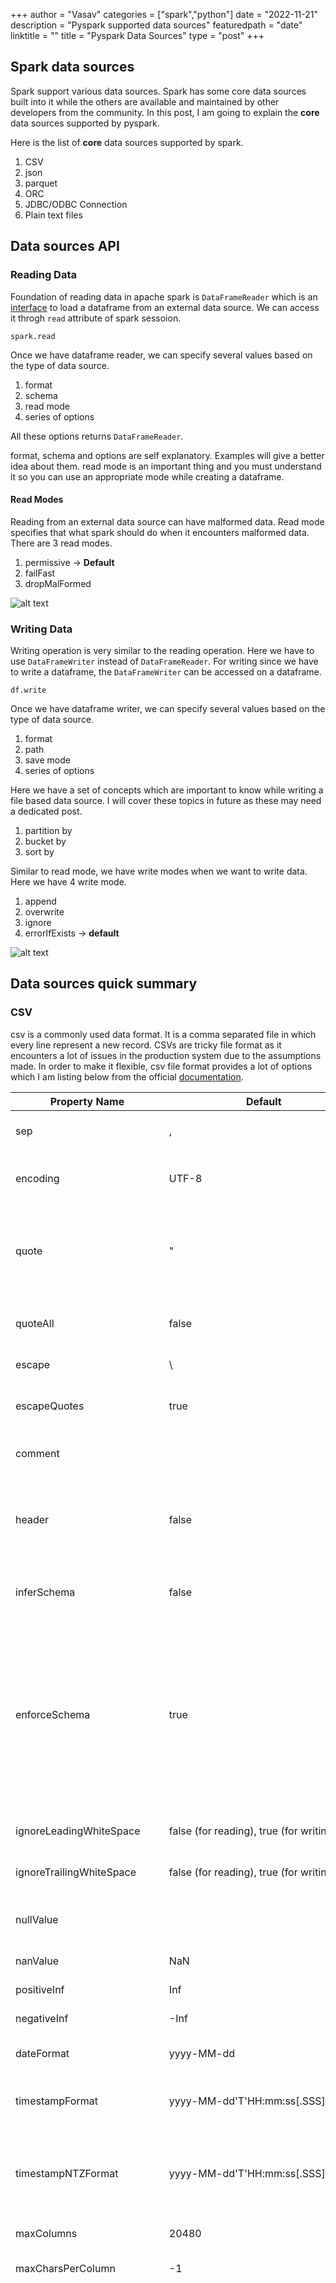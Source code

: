 +++
author = "Vasav"
categories = ["spark","python"]
date = "2022-11-21"
description = "Pyspark supported data sources"
featuredpath = "date"
linktitle = ""
title = "Pyspark Data Sources"
type = "post"
+++

## Spark data sources
Spark support various data sources. Spark has some core data sources built into it while the others are available and maintained by other developers from the community. In this post, I am going to explain the **core** data sources supported by pyspark.

Here is the list of **core** data sources supported by spark. 
1. CSV
2. json
3. parquet
4. ORC
5. JDBC/ODBC Connection
6. Plain text files

## Data sources API

### Reading Data

Foundation of reading data in apache spark is ```DataFrameReader``` which is an [interface](https://spark.apache.org/docs/latest/api/python/reference/pyspark.sql/api/pyspark.sql.DataFrameReader.html) to load a dataframe from an external data source. We can access it throgh ```read``` attribute of spark sessoion. 

```
spark.read
```

Once we have dataframe reader, we can specify several values based on the type of data source.

1. format
2. schema
3. read mode
4. series of options

All these options returns ```DataFrameReader```. 

format, schema and options are self explanatory. Examples will give a better idea about them. read mode is an important thing and you must understand it so you can use an appropriate mode while creating a dataframe. 
 
 #### Read Modes

 Reading from an external data source can have malformed data. Read mode specifies that what spark should do when it encounters malformed data. There are 3 read modes. 

 1. permissive -> **Default**
 2. failFast
 3. dropMalFormed

 ![alt text](https://drive.google.com/uc?export=view&id=1d_Lvw7qYK76EYbrND92s3ThdB0tzjdhO)

### Writing Data
Writing operation is very similar to the reading operation. Here we have to use ```DataFrameWriter``` instead of ```DataFrameReader```. For writing since we have to write a dataframe, the ```DataFrameWriter``` can be accessed on a dataframe. 

```
df.write
```
Once we have dataframe writer, we can specify several values based on the type of data source.

1. format
2. path
3. save mode
4. series of options


Here we have a set of concepts which are important to know while writing a file based data source. I will cover these topics in future as these may need a dedicated post. 

1. partition by
2. bucket by
3. sort by

Similar to read mode, we have write modes when we want to write data. Here we have 4 write mode. 

1. append
2. overwrite
3. ignore
4. errorIfExists -> **default**

 ![alt text](https://drive.google.com/uc?export=view&id=14s7dPKmOHvdt3tPLY2lrAAla7cCB70Lf)


## Data sources quick summary

### CSV
csv is a commonly used data format. It is a comma separated file in which every line represent a new record. CSVs are tricky file format as it encounters a lot of issues in the production system due to the assumptions made. In order to make it flexible, csv file format provides a lot of options which I am listing below from the official [documentation](https://spark.apache.org/docs/latest/sql-data-sources-csv.html).   

| Property Name             | Default                                                      | Meaning                                                                                                                                                                                                                                                                                                                                                                                                                                                                                                                                                                                                                                                                                                                                                                                                                                                                                                                                                                                                                                                                                                                                                                                                       | Scope      |
|---------------------------|--------------------------------------------------------------|---------------------------------------------------------------------------------------------------------------------------------------------------------------------------------------------------------------------------------------------------------------------------------------------------------------------------------------------------------------------------------------------------------------------------------------------------------------------------------------------------------------------------------------------------------------------------------------------------------------------------------------------------------------------------------------------------------------------------------------------------------------------------------------------------------------------------------------------------------------------------------------------------------------------------------------------------------------------------------------------------------------------------------------------------------------------------------------------------------------------------------------------------------------------------------------------------------------|------------|
| sep                       | ,                                                            | Sets a separator for each field and value. This separator can be one or more characters.                                                                                                                                                                                                                                                                                                                                                                                                                                                                                                                                                                                                                                                                                                                                                                                                                                                                                                                                                                                                                                                                                                                      | read/write |
| encoding                  | UTF-8                                                        | For reading, decodes the CSV files by the given encoding type. For writing, specifies encoding (charset) of saved CSV files. CSV built-in functions ignore this option.                                                                                                                                                                                                                                                                                                                                                                                                                                                                                                                                                                                                                                                                                                                                                                                                                                                                                                                                                                                                                                       | read/write |
| quote                     | "                                                            | Sets a single character used for escaping quoted values where the separator can be part of the value. For reading, if you would like to turn off quotations, you need to set not null but an empty string. For writing, if an empty string is set, it uses u0000 (null character).                                                                                                                                                                                                                                                                                                                                                                                                                                                                                                                                                                                                                                                                                                                                                                                                                                                                                                                            | read/write |
| quoteAll                  | false                                                        | A flag indicating whether all values should always be enclosed in quotes. Default is to only escape values containing a quote character.                                                                                                                                                                                                                                                                                                                                                                                                                                                                                                                                                                                                                                                                                                                                                                                                                                                                                                                                                                                                                                                                      | write      |
| escape                    | \                                                            | Sets a single character used for escaping quotes inside an already quoted value.                                                                                                                                                                                                                                                                                                                                                                                                                                                                                                                                                                                                                                                                                                                                                                                                                                                                                                                                                                                                                                                                                                                              | read/write |
| escapeQuotes              | true                                                         | A flag indicating whether values containing quotes should always be enclosed in quotes. Default is to escape all values containing a quote character.                                                                                                                                                                                                                                                                                                                                                                                                                                                                                                                                                                                                                                                                                                                                                                                                                                                                                                                                                                                                                                                         | write      |
| comment                   |                                                              | Sets a single character used for skipping lines beginning with this character. By default, it is disabled.                                                                                                                                                                                                                                                                                                                                                                                                                                                                                                                                                                                                                                                                                                                                                                                                                                                                                                                                                                                                                                                                                                    | read       |
| header                    | false                                                        | For reading, uses the first line as names of columns. For writing, writes the names of columns as the first line. Note that if the given path is a RDD of Strings, this header option will remove all lines same with the header if exists. CSV built-in functions ignore this option.                                                                                                                                                                                                                                                                                                                                                                                                                                                                                                                                                                                                                                                                                                                                                                                                                                                                                                                        | read/write |
| inferSchema               | false                                                        | Infers the input schema automatically from data. It requires one extra pass over the data. CSV built-in functions ignore this option.                                                                                                                                                                                                                                                                                                                                                                                                                                                                                                                                                                                                                                                                                                                                                                                                                                                                                                                                                                                                                                                                         | read       |
| enforceSchema             | true                                                         | If it is set to true, the specified or inferred schema will be forcibly applied to datasource files, and headers in CSV files will be ignored. If the option is set to false, the schema will be validated against all headers in CSV files in the case when the header option is set to true. Field names in the schema and column names in CSV headers are checked by their positions taking into account spark.sql.caseSensitive. Though the default value is true, it is recommended to disable the enforceSchema option to avoid incorrect results. CSV built-in functions ignore this option.                                                                                                                                                                                                                                                                                                                                                                                                                                                                                                                                                                                                           | read       |
| ignoreLeadingWhiteSpace   | false (for reading), true (for writing)                      | A flag indicating whether or not leading whitespaces from values being read/written should be skipped.                                                                                                                                                                                                                                                                                                                                                                                                                                                                                                                                                                                                                                                                                                                                                                                                                                                                                                                                                                                                                                                                                                        | read/write |
| ignoreTrailingWhiteSpace  | false (for reading), true (for writing)                      | A flag indicating whether or not trailing whitespaces from values being read/written should be skipped.                                                                                                                                                                                                                                                                                                                                                                                                                                                                                                                                                                                                                                                                                                                                                                                                                                                                                                                                                                                                                                                                                                       | read/write |
| nullValue                 |                                                              | Sets the string representation of a null value. Since 2.0.1, this nullValue param applies to all supported types including the string type.                                                                                                                                                                                                                                                                                                                                                                                                                                                                                                                                                                                                                                                                                                                                                                                                                                                                                                                                                                                                                                                                   | read/write |
| nanValue                  | NaN                                                          | Sets the string representation of a non-number value.                                                                                                                                                                                                                                                                                                                                                                                                                                                                                                                                                                                                                                                                                                                                                                                                                                                                                                                                                                                                                                                                                                                                                         | read       |
| positiveInf               | Inf                                                          | Sets the string representation of a positive infinity value.                                                                                                                                                                                                                                                                                                                                                                                                                                                                                                                                                                                                                                                                                                                                                                                                                                                                                                                                                                                                                                                                                                                                                  | read       |
| negativeInf               | -Inf                                                         | Sets the string representation of a negative infinity value.                                                                                                                                                                                                                                                                                                                                                                                                                                                                                                                                                                                                                                                                                                                                                                                                                                                                                                                                                                                                                                                                                                                                                  | read       |
| dateFormat                | yyyy-MM-dd                                                   | Sets the string that indicates a date format. Custom date formats follow the formats at Datetime Patterns. This applies to date type.                                                                                                                                                                                                                                                                                                                                                                                                                                                                                                                                                                                                                                                                                                                                                                                                                                                                                                                                                                                                                                                                         | read/write |
| timestampFormat           | yyyy-MM-dd'T'HH:mm:ss[.SSS][XXX]                             | Sets the string that indicates a timestamp format. Custom date formats follow the formats at Datetime Patterns. This applies to timestamp type.                                                                                                                                                                                                                                                                                                                                                                                                                                                                                                                                                                                                                                                                                                                                                                                                                                                                                                                                                                                                                                                               | read/write |
| timestampNTZFormat        | yyyy-MM-dd'T'HH:mm:ss[.SSS]                                  | Sets the string that indicates a timestamp without timezone format. Custom date formats follow the formats at Datetime Patterns. This applies to timestamp without timezone type, note that zone-offset and time-zone components are not supported when writing or reading this data type.                                                                                                                                                                                                                                                                                                                                                                                                                                                                                                                                                                                                                                                                                                                                                                                                                                                                                                                    | read/write |
| maxColumns                | 20480                                                        | Defines a hard limit of how many columns a record can have.                                                                                                                                                                                                                                                                                                                                                                                                                                                                                                                                                                                                                                                                                                                                                                                                                                                                                                                                                                                                                                                                                                                                                   | read       |
| maxCharsPerColumn         | -1                                                           | Defines the maximum number of characters allowed for any given value being read. By default, it is -1 meaning unlimited length                                                                                                                                                                                                                                                                                                                                                                                                                                                                                                                                                                                                                                                                                                                                                                                                                                                                                                                                                                                                                                                                                | read       |
| mode                      | PERMISSIVE                                                   | Allows a mode for dealing with corrupt records during parsing. It supports the following case-insensitive modes. Note that Spark tries to parse only required columns in CSV under column pruning. Therefore, corrupt records can be different based on required set of fields. This behavior can be controlled by spark.sql.csv.parser.columnPruning.enabled (enabled by default). PERMISSIVE: when it meets a corrupted record, puts the malformed string into a field configured by columnNameOfCorruptRecord, and sets malformed fields to null. To keep corrupt records, an user can set a string type field named columnNameOfCorruptRecord in an user-defined schema. If a schema does not have the field, it drops corrupt records during parsing. A record with less/more tokens than schema is not a corrupted record to CSV. When it meets a record having fewer tokens than the length of the schema, sets null to extra fields. When the record has more tokens than the length of the schema, it drops extra tokens. DROPMALFORMED: ignores the whole corrupted records. This mode is unsupported in the CSV built-in functions. FAILFAST: throws an exception when it meets corrupted records. | read       |
| columnNameOfCorruptRecord | (value of spark.sql.columnNameOfCorruptRecord configuration) | Allows renaming the new field having malformed string created by PERMISSIVE mode. This overrides spark.sql.columnNameOfCorruptRecord.                                                                                                                                                                                                                                                                                                                                                                                                                                                                                                                                                                                                                                                                                                                                                                                                                                                                                                                                                                                                                                                                         | read       |
| multiLine                 | false                                                        | Parse one record, which may span multiple lines, per file. CSV built-in functions ignore this option.                                                                                                                                                                                                                                                                                                                                                                                                                                                                                                                                                                                                                                                                                                                                                                                                                                                                                                                                                                                                                                                                                                         | read       |
| charToEscapeQuoteEscaping | escape or \0                                                 | Sets a single character used for escaping the escape for the quote character. The default value is escape character when escape and quote characters are different, \0 otherwise.                                                                                                                                                                                                                                                                                                                                                                                                                                                                                                                                                                                                                                                                                                                                                                                                                                                                                                                                                                                                                             | read/write |
| samplingRatio             | 1.0                                                          | Defines fraction of rows used for schema inferring. CSV built-in functions ignore this option.                                                                                                                                                                                                                                                                                                                                                                                                                                                                                                                                                                                                                                                                                                                                                                                                                                                                                                                                                                                                                                                                                                                | read       |
| emptyValue                | (for reading), "" (for writing)                              | Sets the string representation of an empty value.                                                                                                                                                                                                                                                                                                                                                                                                                                                                                                                                                                                                                                                                                                                                                                                                                                                                                                                                                                                                                                                                                                                                                             | read/write |
| locale                    | en-US                                                        | Sets a locale as language tag in IETF BCP 47 format. For instance, this is used while parsing dates and timestamps.                                                                                                                                                                                                                                                                                                                                                                                                                                                                                                                                                                                                                                                                                                                                                                                                                                                                                                                                                                                                                                                                                           | read       |
| lineSep                   | \r, \r\n and \n (for reading), \n (for writing)              | Defines the line separator that should be used for parsing/writing. Maximum length is 1 character. CSV built-in functions ignore this option.                                                                                                                                                                                                                                                                                                                                                                                                                                                                                                                                                                                                                                                                                                                                                                                                                                                                                                                                                                                                                                                                 | read/write |
| unescapedQuoteHandling    | STOP_AT_DELIMITER                                            | Defines how the CsvParser will handle values with unescaped quotes. STOP_AT_CLOSING_QUOTE: If unescaped quotes are found in the input, accumulate the quote character and proceed parsing the value as a quoted value, until a closing quote is found. BACK_TO_DELIMITER: If unescaped quotes are found in the input, consider the value as an unquoted value. This will make the parser accumulate all characters of the current parsed value until the delimiter is found. If no delimiter is found in the value, the parser will continue accumulating characters from the input until a delimiter or line ending is found. STOP_AT_DELIMITER: If unescaped quotes are found in the input, consider the value as an unquoted value. This will make the parser accumulate all characters until the delimiter or a line ending is found in the input. SKIP_VALUE: If unescaped quotes are found in the input, the content parsed for the given value will be skipped and the value set in nullValue will be produced instead. RAISE_ERROR: If unescaped quotes are found in the input, a TextParsingException will be thrown.                                                                                | read       |
| compression               | (none)                                                       | Compression codec to use when saving to file. This can be one of the known case-insensitive shorten names (none, bzip2, gzip, lz4, snappy and deflate). CSV built-in functions ignore this option.                                                                                                                                                                                                                                                                                                                                                                                                                                                                                                                                                                                                                                                                                                                                                                                                                                                                                                                                                                                                            | write      |

```
spark.read.format("csv").option("mode", "FAILFAST").option("inferSchema", True).option("path","/some/path/file.csv").load()
```

### Json
Json file format is stable as it allows you to append to a file with new records. Since Json have structure, spark can make assumptions. Since Json file have structre, we have less number of options associated with this format. 

| Property Name                      | Default                                                                                 | Meaning                                                                                                                                                                                                                                                                                                                                                                                                                                                                                                                                                                                                                                                                                                              | Scope      |
|------------------------------------|-----------------------------------------------------------------------------------------|----------------------------------------------------------------------------------------------------------------------------------------------------------------------------------------------------------------------------------------------------------------------------------------------------------------------------------------------------------------------------------------------------------------------------------------------------------------------------------------------------------------------------------------------------------------------------------------------------------------------------------------------------------------------------------------------------------------------|------------|
| timeZone                           | (value of spark.sql.session.timeZone configuration)                                     | Sets the string that indicates a time zone ID to be used to format timestamps in the JSON datasources or partition values. The following formats of timeZone are supported: Region-based zone ID: It should have the form 'area/city', such as 'America/Los_Angeles'. Zone offset: It should be in the format '(+\|-)HH:mm', for example '-08:00' or '+01:00'. Also 'UTC' and 'Z' are supported as aliases of '+00:00'. Other short names like 'CST' are not recommended to use because they can be ambiguous.                                                                                                                                                                                                       | read/write |
| primitivesAsString                 | false                                                                                   | Infers all primitive values as a string type.                                                                                                                                                                                                                                                                                                                                                                                                                                                                                                                                                                                                                                                                        | read       |
| prefersDecimal                     | false                                                                                   | Infers all floating-point values as a decimal type. If the values do not fit in decimal, then it infers them as doubles.                                                                                                                                                                                                                                                                                                                                                                                                                                                                                                                                                                                             | read       |
| allowComments                      | false                                                                                   | Ignores Java/C++ style comment in JSON records.                                                                                                                                                                                                                                                                                                                                                                                                                                                                                                                                                                                                                                                                      | read       |
| allowUnquotedFieldNames            | false                                                                                   | Allows unquoted JSON field names.                                                                                                                                                                                                                                                                                                                                                                                                                                                                                                                                                                                                                                                                                    | read       |
| allowSingleQuotes                  | true                                                                                    | Allows single quotes in addition to double quotes.                                                                                                                                                                                                                                                                                                                                                                                                                                                                                                                                                                                                                                                                   | read       |
| allowNumericLeadingZero            | false                                                                                   | Allows leading zeros in numbers (e.g. 00012).                                                                                                                                                                                                                                                                                                                                                                                                                                                                                                                                                                                                                                                                        | read       |
| allowBackslashEscapingAnyCharacter | false                                                                                   | Allows accepting quoting of all character using backslash quoting mechanism.                                                                                                                                                                                                                                                                                                                                                                                                                                                                                                                                                                                                                                         | read       |
| mode                               | PERMISSIVE                                                                              | Allows a mode for dealing with corrupt records during parsing. PERMISSIVE: when it meets a corrupted record, puts the malformed string into a field configured by columnNameOfCorruptRecord, and sets malformed fields to null. To keep corrupt records, an user can set a string type field named columnNameOfCorruptRecord in an user-defined schema. If a schema does not have the field, it drops corrupt records during parsing. When inferring a schema, it implicitly adds a columnNameOfCorruptRecord field in an output schema. DROPMALFORMED: ignores the whole corrupted records. This mode is unsupported in the JSON built-in functions. FAILFAST: throws an exception when it meets corrupted records. | read       |
| columnNameOfCorruptRecord          | (value of spark.sql.columnNameOfCorruptRecord configuration)                            | Allows renaming the new field having malformed string created by PERMISSIVE mode. This overrides spark.sql.columnNameOfCorruptRecord.                                                                                                                                                                                                                                                                                                                                                                                                                                                                                                                                                                                | read       |
| dateFormat                         | yyyy-MM-dd                                                                              | Sets the string that indicates a date format. Custom date formats follow the formats at datetime pattern. This applies to date type.                                                                                                                                                                                                                                                                                                                                                                                                                                                                                                                                                                                 | read/write |
| timestampFormat                    | yyyy-MM-dd'T'HH:mm:ss[.SSS][XXX]                                                        | Sets the string that indicates a timestamp format. Custom date formats follow the formats at datetime pattern. This applies to timestamp type.                                                                                                                                                                                                                                                                                                                                                                                                                                                                                                                                                                       | read/write |
| timestampNTZFormat                 | yyyy-MM-dd'T'HH:mm:ss[.SSS]                                                             | Sets the string that indicates a timestamp without timezone format. Custom date formats follow the formats at Datetime Patterns. This applies to timestamp without timezone type, note that zone-offset and time-zone components are not supported when writing or reading this data type.                                                                                                                                                                                                                                                                                                                                                                                                                           | read/write |
| multiLine                          | false                                                                                   | Parse one record, which may span multiple lines, per file. JSON built-in functions ignore this option.                                                                                                                                                                                                                                                                                                                                                                                                                                                                                                                                                                                                               | read       |
| allowUnquotedControlChars          | false                                                                                   | Allows JSON Strings to contain unquoted control characters (ASCII characters with value less than 32, including tab and line feed characters) or not.                                                                                                                                                                                                                                                                                                                                                                                                                                                                                                                                                                | read       |
| encoding                           | Detected automatically when multiLine is set to true (for reading), UTF-8 (for writing) | For reading, allows to forcibly set one of standard basic or extended encoding for the JSON files. For example UTF-16BE, UTF-32LE. For writing, Specifies encoding (charset) of saved json files. JSON built-in functions ignore this option.                                                                                                                                                                                                                                                                                                                                                                                                                                                                        | read/write |
| lineSep                            | \r, \r\n, \n (for reading), \n (for writing)                                            | Defines the line separator that should be used for parsing. JSON built-in functions ignore this option.                                                                                                                                                                                                                                                                                                                                                                                                                                                                                                                                                                                                              | read/write |
| samplingRatio                      | 1.0                                                                                     | Defines fraction of input JSON objects used for schema inferring.                                                                                                                                                                                                                                                                                                                                                                                                                                                                                                                                                                                                                                                    | read       |
| dropFieldIfAllNull                 | false                                                                                   | Whether to ignore column of all null values or empty array/struct during schema inference.                                                                                                                                                                                                                                                                                                                                                                                                                                                                                                                                                                                                                           | read       |
| locale                             | en-US                                                                                   | Sets a locale as language tag in IETF BCP 47 format. For instance, locale is used while parsing dates and timestamps.                                                                                                                                                                                                                                                                                                                                                                                                                                                                                                                                                                                                | read       |
| allowNonNumericNumbers             | true                                                                                    | Allows JSON parser to recognize set of “Not-a-Number” (NaN) tokens as legal floating number values. +INF: for positive infinity, as well as alias of +Infinity and Infinity. -INF: for negative infinity, alias -Infinity. NaN: for other not-a-numbers, like result of division by zero.                                                                                                                                                                                                                                                                                                                                                                                                                            | read       |
| compression                        | (none)                                                                                  | Compression codec to use when saving to file. This can be one of the known case-insensitive shorten names (none, bzip2, gzip, lz4, snappy and deflate). JSON built-in functions ignore this option.                                                                                                                                                                                                                                                                                                                                                                                                                                                                                                                  | write      |
| ignoreNullFields                   | (value of spark.sql.jsonGenerator.ignoreNullFields configuration)                       | Whether to ignore null fields when generating JSON objects.                                                                                                                                                                                                                                                                                                                                                                                                                                                                                                                                                                                                                                                          | write      |


### Parquet
- This is an open-source column oriente data source
- Provides storage optimization for analytics workload
- Saves storage
- Allow reading individual columns
- Works great with spark
- Supports complext types
- Schema is build into parquet files


| Property Name      | Default                                                             | Meaning                                                                                                                                                                                                                                                                                                                                                                                                                                                                                       | Scope |
|--------------------|---------------------------------------------------------------------|-----------------------------------------------------------------------------------------------------------------------------------------------------------------------------------------------------------------------------------------------------------------------------------------------------------------------------------------------------------------------------------------------------------------------------------------------------------------------------------------------|-------|
| datetimeRebaseMode | (value of spark.sql.parquet.datetimeRebaseModeInRead configuration) | The datetimeRebaseMode option allows to specify the rebasing mode for the values of the DATE, TIMESTAMP_MILLIS, TIMESTAMP_MICROS logical types from the Julian to Proleptic Gregorian calendar. Currently supported modes are: EXCEPTION: fails in reads of ancient dates/timestamps that are ambiguous between the two calendars. CORRECTED: loads dates/timestamps without rebasing. LEGACY: performs rebasing of ancient dates/timestamps from the Julian to Proleptic Gregorian calendar. | read  |
| int96RebaseMode    | (value of spark.sql.parquet.int96RebaseModeInRead configuration)    | The int96RebaseMode option allows to specify the rebasing mode for INT96 timestamps from the Julian to Proleptic Gregorian calendar. Currently supported modes are: EXCEPTION: fails in reads of ancient INT96 timestamps that are ambiguous between the two calendars. CORRECTED: loads INT96 timestamps without rebasing. LEGACY: performs rebasing of ancient timestamps from the Julian to Proleptic Gregorian calendar.                                                                  | read  |
| mergeSchema        | (value of spark.sql.parquet.mergeSchema configuration)              | Sets whether we should merge schemas collected from all Parquet part-files. This will override spark.sql.parquet.mergeSchema.                                                                                                                                                                                                                                                                                                                                                                 | read  |
| compression        | snappy                                                              | Compression codec to use when saving to file. This can be one of the known case-insensitive shorten names (none, uncompressed, snappy, gzip, lzo, brotli, lz4, and zstd). This will override spark.sql.parquet.compression.codec.                                                                                                                                                                                                                                                             | write |


### ORC
- Similar to parquet
- Designed for hadoop workloads

| Property Name | Default | Meaning                                                                                                                                                                                                                 | Scope |
|---------------|---------|-------------------------------------------------------------------------------------------------------------------------------------------------------------------------------------------------------------------------|-------|
| mergeSchema   | false   | sets whether we should merge schemas collected from all ORC part-files. This will override spark.sql.orc.mergeSchema. The default value is specified in spark.sql.orc.mergeSchema.                                      | read  |
| compression   | snappy  | compression codec to use when saving to file. This can be one of the known case-insensitive shorten names (none, snappy, zlib, lzo, zstd and lz4). This will override orc.compress and spark.sql.orc.compression.codec. | write |


### Text Files
- For text files, each line becomes a record. 

| Property Name | Default                                      | Meaning                                                                                                                                                 | Scope      |
|---------------|----------------------------------------------|---------------------------------------------------------------------------------------------------------------------------------------------------------|------------|
| wholetext     | false                                        | If true, read each file from input path(s) as a single row.                                                                                             | read       |
| lineSep       | \r, \r\n, \n (for reading), \n (for writing) | Defines the line separator that should be used for reading or writing.                                                                                  | read/write |
| compression   | (none)                                       | Compression codec to use when saving to file. This can be one of the known case-insensitive shorten names (none, bzip2, gzip, lz4, snappy and deflate). | write      |

### Conclusion
In this post, I tried to include the read and write operations for core spark sources. I have not covered SQL as I am planning to use it and then create a blog post based on my learning. In the subsequent post, I will cover advanced I/O concepts for apache spark. 


### References
1. https://jaceklaskowski.gitbooks.io/mastering-spark-sql/content/spark-sql-DataFrameReader.html
2. Spark-the definitive guide
3. https://spark.apache.org/docs/latest/sql-data-sources-csv.html
